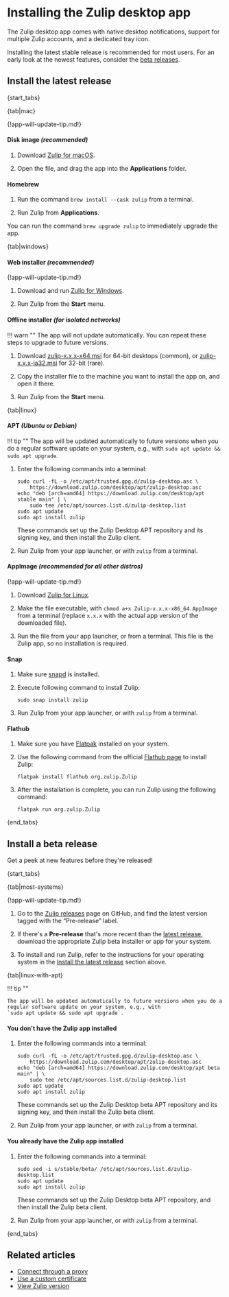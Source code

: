 # Installing the Zulip desktop app

The Zulip desktop app comes with native desktop notifications, support for
multiple Zulip accounts, and a dedicated tray icon.

Installing the latest stable release is recommended for most users. For an early
look at the newest features, consider the [beta
releases](#install-a-beta-release).

## Install the latest release

{start_tabs}

{tab|mac}

{!app-will-update-tip.md!}

#### Disk image *(recommended)*

1. Download [Zulip for macOS](https://zulip.com/apps/mac).

1. Open the file, and drag the app into the **Applications** folder.

#### Homebrew

1. Run the command `brew install --cask zulip` from a terminal.

1. Run Zulip from **Applications**.

You can run the command `brew upgrade zulip` to immediately upgrade the app.

{tab|windows}

#### Web installer *(recommended)*

{!app-will-update-tip.md!}

1. Download and run [Zulip for Windows](https://zulip.com/apps/windows).

1. Run Zulip from the **Start** menu.

#### Offline installer *(for isolated networks)*

!!! warn ""
    The app will not update automatically. You can repeat these steps to upgrade
    to future versions.

1. Download [zulip-x.x.x-x64.msi][latest] for 64-bit desktops
   (common), or [zulip-x.x.x-ia32.msi][latest] for 32-bit (rare).

1. Copy the installer file to the machine you want to install the app
   on, and open it there.

1. Run Zulip from the **Start** menu.

{tab|linux}

#### APT *(Ubuntu or Debian)*

!!! tip ""
    The app will be updated automatically to future versions when you do a
    regular software update on your system, e.g., with
    `sudo apt update && sudo apt upgrade`.

1. Enter the following commands into a terminal:

    ```
    sudo curl -fL -o /etc/apt/trusted.gpg.d/zulip-desktop.asc \
        https://download.zulip.com/desktop/apt/zulip-desktop.asc
    echo "deb [arch=amd64] https://download.zulip.com/desktop/apt stable main" | \
        sudo tee /etc/apt/sources.list.d/zulip-desktop.list
    sudo apt update
    sudo apt install zulip
    ```

    These commands set up the Zulip Desktop APT repository and its signing
    key, and then install the Zulip client.

1. Run Zulip from your app launcher, or with `zulip` from a terminal.

#### AppImage *(recommended for all other distros)*

{!app-will-update-tip.md!}

1. Download [Zulip for Linux](https://zulip.com/apps/linux).

1. Make the file executable, with
   `chmod a+x Zulip-x.x.x-x86_64.AppImage` from a terminal (replace
   `x.x.x` with the actual app version of the downloaded file).

1. Run the file from your app launcher, or from a terminal. This file is the
   Zulip app, so no installation is required.

#### Snap

1. Make sure [snapd](https://docs.snapcraft.io/core/install) is installed.

2. Execute following command to install Zulip:

    ```
    sudo snap install zulip
    ```

3. Run Zulip from your app launcher, or with `zulip` from a terminal.

#### Flathub

1. Make sure you have [Flatpak](https://flathub.org/setup) installed on your
system.

2. Use the following command from the official
[Flathub page](https://flathub.org/apps/org.zulip.Zulip) to install Zulip:

    ```
    flatpak install flathub org.zulip.Zulip
    ```

3. After the installation is complete, you can run Zulip using the following
command:

    ```
    flatpak run org.zulip.Zulip
    ```

{end_tabs}

## Install a beta release

Get a peek at new features before they're released!

{start_tabs}

{tab|most-systems}

{!app-will-update-tip.md!}

1. Go to the [Zulip releases][release-list] page on GitHub, and find the latest
   version tagged with the “Pre-release” label.

1. If there's a **Pre-release** that's more recent than the [latest release][latest],
   download the appropriate Zulip beta installer or app for your system.

1. To install and run Zulip, refer to the instructions for your operating
   system in the [Install the latest release](#install-the-latest-release)
   section above.

{tab|linux-with-apt}

!!! tip ""

    The app will be updated automatically to future versions when you do a
    regular software update on your system, e.g., with
    `sudo apt update && sudo apt upgrade`.

#### You don't have the Zulip app installed

1. Enter the following commands into a terminal:

    ```
    sudo curl -fL -o /etc/apt/trusted.gpg.d/zulip-desktop.asc \
        https://download.zulip.com/desktop/apt/zulip-desktop.asc
    echo "deb [arch=amd64] https://download.zulip.com/desktop/apt beta main" | \
        sudo tee /etc/apt/sources.list.d/zulip-desktop.list
    sudo apt update
    sudo apt install zulip
    ```

    These commands set up the Zulip Desktop beta APT repository and its signing
    key, and then install the Zulip beta client.

1. Run Zulip from your app launcher, or with `zulip` from a terminal.

#### You already have the Zulip app installed

1. Enter the following commands into a terminal:

    ```
    sudo sed -i s/stable/beta/ /etc/apt/sources.list.d/zulip-desktop.list
    sudo apt update
    sudo apt install zulip
    ```

    These commands set up the Zulip Desktop beta APT repository, and then
    install the Zulip beta client.

1. Run Zulip from your app launcher, or with `zulip` from a terminal.

{end_tabs}

[latest]: https://github.com/zulip/zulip-desktop/releases/latest
[release-list]: https://github.com/zulip/zulip-desktop/releases

## Related articles

* [Connect through a proxy](/help/connect-through-a-proxy)
* [Use a custom certificate](/help/custom-certificates)
* [View Zulip version](/help/view-zulip-version)
